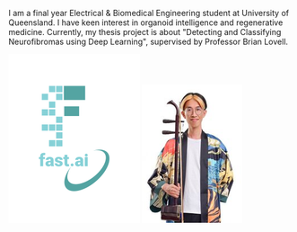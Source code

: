 I am a final year Electrical & Biomedical Engineering student at University of Queensland. I have keen interest in organoid intelligence and regenerative medicine. Currently, my thesis project is about "Detecting and Classifying Neurofibromas using Deep Learning", supervised by Professor Brian Lovell.

![Image of fast.ai logo](images/logo.png) 
![Image of Jinghao](images/jinghao.jpg) 
